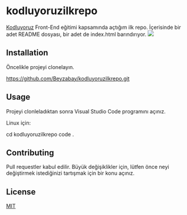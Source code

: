 # kodluyoruzilkrepo
<a href=https://www.kodluyoruz.org> Kodluyoruz</a> Front-End eğitimi kapsamında açtığım ilk repo. İçerisinde bir adet README dosyası, bir adet de index.html barındırıyor.
![](kodluyoruz.bmp)

## Installation
Öncelikle projeyi clonelayın.

https://github.com/Beyzabay/kodluyoruzilkrepo.git

## Usage

Projeyi clonleladıktan sonra Visual Studio Code programını açınız.


Linux için:

cd kodluyoruzilkrepo
code .

## Contributing

Pull requestler kabul edilir. Büyük değişiklikler için, lütfen önce neyi değiştirmek istediğinizi tartışmak için bir konu açınız.

## License

<a href="https://choosealicense.com/licenses/mit/">MIT</a>